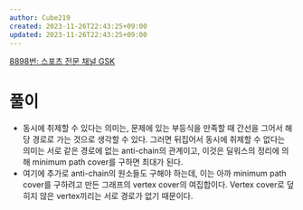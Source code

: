```yaml
---
author: Cube219
created: 2023-11-26T22:43:25+09:00
updated: 2023-11-26T22:43:25+09:00
---
```


[8898번: 스포츠 전문 채널 GSK](https://www.acmicpc.net/problem/8898)

# 풀이

* 동시에 취제할 수 있다는 의미는, 문제에 있는 부등식을 만족할 때 간선을 그어서 해당 경로로 가는 것으로 생각할 수 있다. 그러면 뒤집어서 동시에 취제할 수 없다는 의미는 서로 같은 경로에 없는 anti-chain의 관계이고, 이것은 딜워스의 정리에 의해 minimum path cover를 구하면 최대가 된다.
* 여기에 추가로 anti-chain의 원소들도 구해야 하는데, 이는 아까 minimum path cover를 구하려고 만든 그래프의 vertex cover의 여집합이다. Vertex cover로 덮히지 않은 vertex끼리는 서로 경로가 없기 때문이다.
